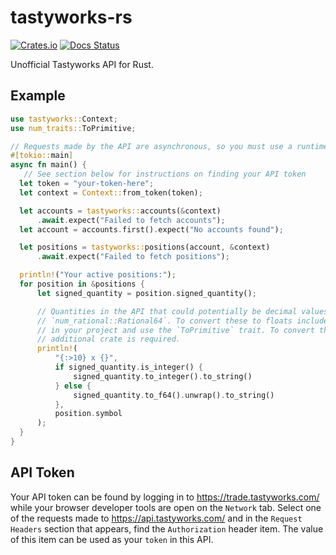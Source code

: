 # tastyworks-rs

[![Crates.io](https://img.shields.io/crates/v/tastyworks.svg)](https://crates.io/crates/tastyworks)
[![Docs Status](https://docs.rs/tastyworks/badge.svg)](https://docs.rs/tastyworks)

Unofficial Tastyworks API for Rust.

## Example

```rust
use tastyworks::Context;
use num_traits::ToPrimitive;

// Requests made by the API are asynchronous, so you must use a runtime such as `tokio`.
#[tokio::main]
async fn main() {
   // See section below for instructions on finding your API token
  let token = "your-token-here";
  let context = Context::from_token(token);

  let accounts = tastyworks::accounts(&context)
      .await.expect("Failed to fetch accounts");
  let account = accounts.first().expect("No accounts found");

  let positions = tastyworks::positions(account, &context)
      .await.expect("Failed to fetch positions");

  println!("Your active positions:");
  for position in &positions {
      let signed_quantity = position.signed_quantity();

      // Quantities in the API that could potentially be decimal values are stored as
      // `num_rational::Rational64`. To convert these to floats include the `num-traits` crate
      // in your project and use the `ToPrimitive` trait. To convert these to integers no
      // additional crate is required.
      println!(
          "{:>10} x {}",
          if signed_quantity.is_integer() {
              signed_quantity.to_integer().to_string()
          } else {
              signed_quantity.to_f64().unwrap().to_string()
          },
          position.symbol
      );
  }
}
```

## API Token

Your API token can be found by logging in to https://trade.tastyworks.com/ while your browser developer tools are open on the `Network` tab.
Select one of the requests made to https://api.tastyworks.com/ and in the `Request Headers` section that appears, find the `Authorization` header item.
The value of this item can be used as your `token` in this API.
